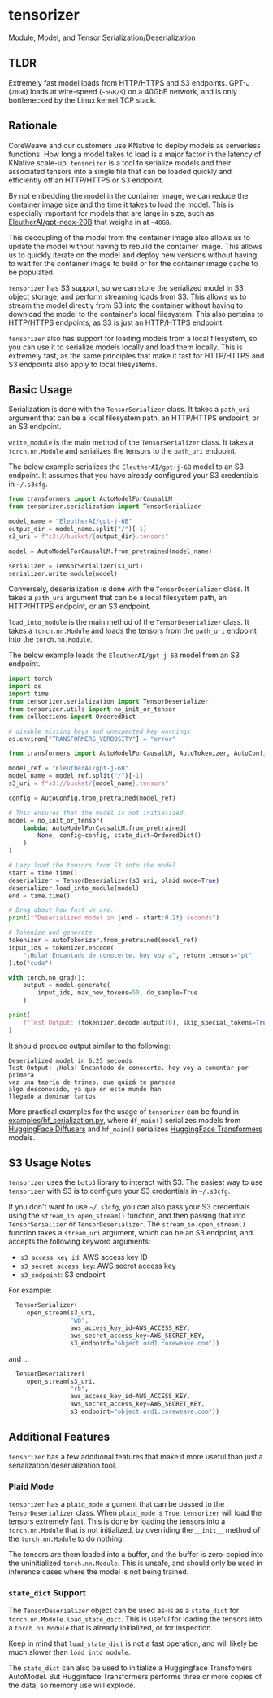 # tensorizer
Module, Model, and Tensor Serialization/Deserialization

## TLDR
Extremely fast model loads from HTTP/HTTPS and S3 endpoints. GPT-J
(`20GB`) loads at wire-speed (`~5GB/s`) on a 40GbE network, and is
only bottlenecked by the Linux kernel TCP stack.

## Rationale
CoreWeave and our customers use KNative to deploy models as serverless
functions. How long a model takes to load is a major factor in the latency
of KNative scale-up. `tensorizer` is a tool to serialize models and their
associated tensors into a single file that can be loaded quickly and
efficiently off an HTTP/HTTPS or S3 endpoint.

By not embedding the model in the container image, we can reduce the
container image size and the time it takes to load the model. This is
especially important for models that are large in size, such as
[EleutherAI/gpt-neox-20B](https://huggingface.co/EleutherAI/gpt-neox-20B)
that weighs in at `~40GB`.

This decoupling of the model from the container image also allows us to
update the model without having to rebuild the container image. This allows
us to quickly iterate on the model and deploy new versions without having
to wait for the container image to build or for the container image cache
to be populated.

`tensorizer` has S3 support, so we can store the serialized model in S3
object storage, and perform streaming loads from S3. This allows us to
stream the model directly from S3 into the container without having to
download the model to the container's local filesystem. This also
pertains to HTTP/HTTPS endpoints, as S3 is just an HTTP/HTTPS endpoint.

`tensorizer` also has support for loading models from a local filesystem,
so you can use it to serialize models locally and load them locally. This
is extremely fast, as the same principles that make it fast for HTTP/HTTPS
and S3 endpoints also apply to local filesystems.

## Basic Usage
Serialization is done with the `TensorSerializer` class. It takes a
`path_uri` argument that can be a local filesystem path, an HTTP/HTTPS
endpoint, or an S3 endpoint.

`write_module` is the main method of the `TensorSerializer` class. It
takes a `torch.nn.Module` and serializes the tensors to the `path_uri`
endpoint.

The below example serializes the `EleutherAI/gpt-j-6B` model to an S3
endpoint. It assumes that you have already configured your S3
credentials in `~/.s3cfg`.

```python
from transformers import AutoModelForCausalLM
from tensorizer.serialization import TensorSerializer

model_name = "EleutherAI/gpt-j-6B"
output_dir = model_name.split("/")[-1]
s3_uri = f"s3://bucket/{output_dir}.tensors"

model = AutoModelForCausalLM.from_pretrained(model_name)

serializer = TensorSerializer(s3_uri)
serializer.write_module(model)
```

Conversely, deserialization is done with the `TensorDeserializer` class.
It takes a `path_uri` argument that can be a local filesystem path, an
HTTP/HTTPS endpoint, or an S3 endpoint.

`load_into_module` is the main method of the `TensorDeserializer` class.
It takes a `torch.nn.Module` and loads the tensors from the `path_uri`
endpoint into the `torch.nn.Module`.

The below example loads the `EleutherAI/gpt-j-6B` model from an S3
endpoint.

```python
import torch
import os
import time
from tensorizer.serialization import TensorDeserializer
from tensorizer.utils import no_init_or_tensor
from collections import OrderedDict

# disable missing keys and unexpected key warnings
os.environ["TRANSFORMERS_VERBOSITY"] = "error"

from transformers import AutoModelForCausalLM, AutoTokenizer, AutoConfig

model_ref = "EleutherAI/gpt-j-6B"
model_name = model_ref.split("/")[-1]
s3_uri = f"s3://bucket/{model_name}.tensors"

config = AutoConfig.from_pretrained(model_ref)

# This ensures that the model is not initialized.
model = no_init_or_tensor(
    lambda: AutoModelForCausalLM.from_pretrained(
        None, config=config, state_dict=OrderedDict()
    )
)

# Lazy load the tensors from S3 into the model.
start = time.time()
deserializer = TensorDeserializer(s3_uri, plaid_mode=True)
deserializer.load_into_module(model)
end = time.time()

# Brag about how fast we are.
print(f"Deserialized model in {end - start:0.2f} seconds")

# Tokenize and generate
tokenizer = AutoTokenizer.from_pretrained(model_ref)
input_ids = tokenizer.encode(
    "¡Hola! Encantado de conocerte. hoy voy a", return_tensors="pt"
).to("cuda")

with torch.no_grad():
    output = model.generate(
        input_ids, max_new_tokens=50, do_sample=True
    )

print(
    f"Test Output: {tokenizer.decode(output[0], skip_special_tokens=True)}"
)
```

It should produce output similar to the following:
```
Deserialized model in 6.25 seconds
Test Output: ¡Hola! Encantado de conocerte. hoy voy a comentar por primera
vez una teoría de trineo, que quizá te parezca
algo desconocido, ya que en este mundo han
llegado a dominar tantos
```

More practical examples for the usage of `tensorizer` can be found in
[examples/hf_serialization.py](examples/hf_serialization.py),
where `df_main()` serializes models from
[HuggingFace Diffusers](https://github.com/huggingface/diffusers)
and `hf_main()` serializes
[HuggingFace Transformers](https://github.com/huggingface/transformers) models.

## S3 Usage Notes
`tensorizer` uses the `boto3` library to interact with S3. The easiest way
to use `tensorizer` with S3 is to configure your S3 credentials in
`~/.s3cfg`.

If you don't want to use `~/.s3cfg`, you can also pass your S3 credentials using
the `stream_io.open_stream()` function, and then passing that into `TensorSerializer`
or `TensorDeserializer`. The `stream_io.open_stream()` function takes a `stream_uri`
argument, which can be an S3 endpoint, and accepts the following keyword arguments:
* `s3_access_key_id`: AWS access key ID
* `s3_secret_access_key`: AWS secret access key
* `s3_endpoint`: S3 endpoint

For example:
```python
  TensorSerializer(
     open_stream(s3_uri,
                 "wb",
                 aws_access_key_id=AWS_ACCESS_KEY,
                 aws_secret_access_key=AWS_SECRET_KEY,
                 s3_endpoint="object.ord1.coreweave.com"))
```

and ...

```python
  TensorDeserializer(
     open_stream(s3_uri,
                 "rb",
                 aws_access_key_id=AWS_ACCESS_KEY,
                 aws_secret_access_key=AWS_SECRET_KEY,
                 s3_endpoint="object.ord1.coreweave.com"))
```

## Additional Features
`tensorizer` has a few additional features that make it more useful than
just a serialization/deserialization tool.

### Plaid Mode
`tensorizer` has a `plaid_mode` argument that can be passed to the
`TensorDeserializer` class. When `plaid_mode` is `True`, `tensorizer`
will load the tensors extremely fast. This is done by loading the tensors
into a `torch.nn.Module` that is not initialized, by overriding the
`__init__` method of the `torch.nn.Module` to do nothing.

The tensors are them loaded into a buffer, and the buffer is zero-copied
into the uninitialized `torch.nn.Module`. This is unsafe, and should only
be used in inference cases where the model is not being trained.

### `state_dict` Support
The `TensorDeserializer` object can be used as-is as a `state_dict` for
`torch.nn.Module.load_state_dict`. This is useful for loading the tensors
into a `torch.nn.Module` that is already initialized, or for inspection.

Keep in mind that `load_state_dict` is not a fast operation, and will
likely be much slower than `load_into_module`.

The `state_dict` can also be used to initialize a Huggingface Transfomers
AutoModel. But Hugginface Transformers performs three or more copies of
the data, so memory use will explode.